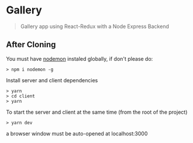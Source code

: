 # Gallery

> Gallery app using React-Redux with a Node Express Backend

## After Cloning

You must have [nodemon](https://github.com/remy/nodemon) instaled globally, if  don't please do:

```
> npm i nodemon -g
```

Install server and client dependencies

```
> yarn
> cd client
> yarn
```

To start the server and client at the same time (from the root of the project)

```
> yarn dev
```

a browser window must be auto-opened at localhost:3000
